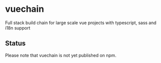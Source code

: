 # vuechain
Full stack build chain for large scale vue projects with typescript, sass and i18n support

## Status
Please note that vuechain is not yet published on npm.
